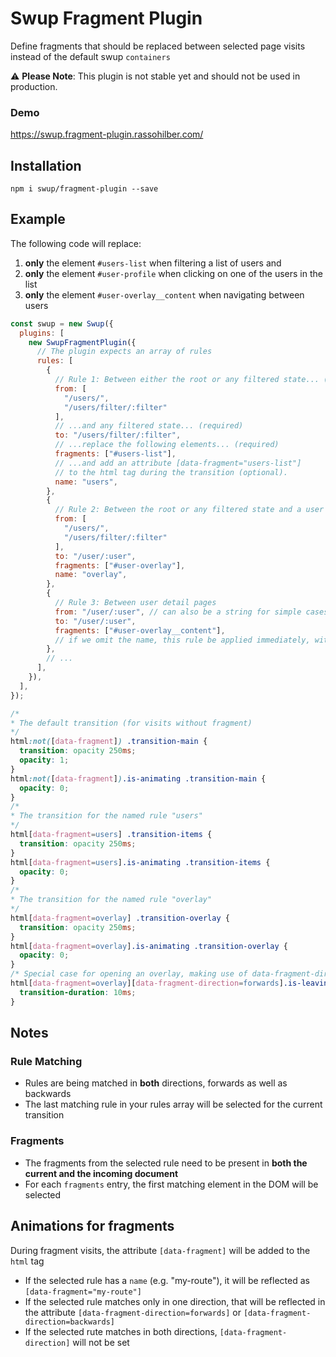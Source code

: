 # Swup Fragment Plugin

Define fragments that should be replaced between selected page visits instead of the default swup `containers`

⚠️ **Please Note**: This plugin is not stable yet and should not be used in production.

### Demo

https://swup.fragment-plugin.rassohilber.com/

## Installation

```shell
npm i swup/fragment-plugin --save
```

## Example

The following code will replace:
 1. **only** the element `#users-list` when filtering a list of users and
 2. **only** the element `#user-profile` when clicking on one of the users in the list
 3. **only** the element `#user-overlay__content` when navigating between users

```js
const swup = new Swup({
  plugins: [
    new SwupFragmentPlugin({
      // The plugin expects an array of rules
      rules: [
        {
          // Rule 1: Between either the root or any filtered state... (required)
          from: [
            "/users/",
            "/users/filter/:filter"
          ],
          // ...and any filtered state... (required)
          to: "/users/filter/:filter",
          // ...replace the following elements... (required)
          fragments: ["#users-list"],
          // ...and add an attribute [data-fragment="users-list"]
          // to the html tag during the transition (optional).
          name: "users",
        },
        {
          // Rule 2: Between the root or any filtered state and a user detail page
          from: [
            "/users/",
            "/users/filter/:filter"
          ],
          to: "/user/:user",
          fragments: ["#user-overlay"],
          name: "overlay",
        },
        {
          // Rule 3: Between user detail pages
          from: "/user/:user", // can also be a string for simple cases like this
          to: "/user/:user",
          fragments: ["#user-overlay__content"],
          // if we omit the name, this rule be applied immediately, without animation
        },
        // ...
      ],
    }),
  ],
});
```

```css
/*
* The default transition (for visits without fragment)
*/
html:not([data-fragment]) .transition-main {
  transition: opacity 250ms;
  opacity: 1;
}
html:not([data-fragment]).is-animating .transition-main {
  opacity: 0;
}
/*
* The transition for the named rule "users"
*/
html[data-fragment=users] .transition-items {
  transition: opacity 250ms;
}
html[data-fragment=users].is-animating .transition-items {
  opacity: 0;
}
/*
* The transition for the named rule "overlay"
*/
html[data-fragment=overlay] .transition-overlay {
  transition: opacity 250ms;
}
html[data-fragment=overlay].is-animating .transition-overlay {
  opacity: 0;
}
/* Special case for opening an overlay, making use of data-fragment-direction */
html[data-fragment=overlay][data-fragment-direction=forwards].is-leaving .transition-overlay {
  transition-duration: 10ms;
}

```

## Notes

### Rule Matching

- Rules are being matched in **both** directions, forwards as well as backwards
- The last matching rule in your rules array will be selected for the current transition

### Fragments

- The fragments from the selected rule need to be present in **both the current and the incoming document**
- For each `fragments` entry, the first matching element in the DOM will be selected

## Animations for fragments

During fragment visits, the attribute `[data-fragment]` will be added to the `html` tag
- If the selected rule has a `name` (e.g. "my-route"), it will be reflected as `[data-fragment="my-route"]`
- If the selected rule matches only in one direction, that will be reflected in the attribute `[data-fragment-direction=forwards]` or `[data-fragment-direction=backwards]`
- If the selected rute matches in both directions, `[data-fragment-direction]` will not be set
